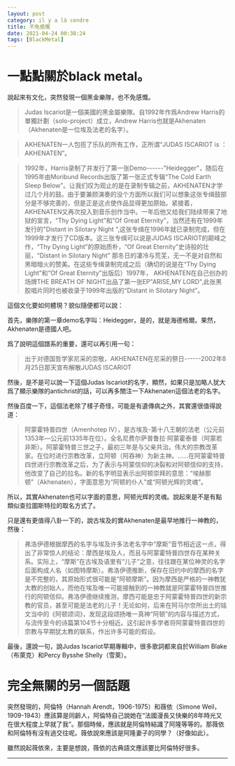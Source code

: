 ```yaml
---
layout: post
category: il y a là cendre
title: 不免感慨
date: 2021-04-24 00:38:24
tags: [BlackMetal]
---
```


# 一點點關於black metal。

說起來有文化，突然發現一個黑金樂隊，也不免感慨。

> Judas Iscariot是一個美國的黑金屬樂隊。自1992年作爲Andrew Harris的單獨計劃（solo-project）成立，Andrew Harris也就是Akhenaten（Akhenaten是一位埃及法老的名字）。

> AKHENATEN一人包揽了乐队的所有工作，正所谓“JUDAS ISCARIOT is ： AKHENATEN”。

> 1992年，Harris录制了并发行了第一张Demo------"Heidegger"，随后在1995年由Moribund Records出版了第一张正式专辑“The Cold Earth Sleep Below”。让我们叹为观止的是在录制专辑之前，AKHENATEN才学过几个月的鼓。由于要兼顾演奏的没个方面所以我们可以想象这张专缉鼓部分是不够完善的，但是正是这点使作品显得更加原始。紧接着， AKHENATEN又再次投入到音乐创作当中。一年后他又给我们陆续带来了地狱的宣言，“Thy Dying Light”和“Of Great Eternity”，当然还有在1999年发行的"Distant in Silotary Night ",这张专缉在1996年就已录制完成，但在1999年才发行了CD版本。这三张专缉可以说是JUDAS ISCARIOT的颠峰之作，“Thy Dying Light”的原始质朴，“Of Great Eternity”史诗般的壮丽，“Distant in Silotary Night” 那冬日的凄冷与荒芜，无一不是对自然和黑暗暗火的赞美。在这些专缉录制完成之后（确切的说是在“Thy Dying Light”和“Of Great Eternity”出版后）1997年， AKHENATEN在自己创办的场牌THE BREATH OF NIGHT出品了第一张EP"ARISE,MY LORD",此张黑胶唱片同时也被收录于1999年出版的“Distant in Silotary Night”。

這個文化要如何體現？貌似隨便都可以說：

首先，樂隊的第一章demo名字叫：Heidegger，是的，就是海德格爾。果然，Akhenaten是德國人吧。

爲了說明這個譜系的重要，還可以再引用一句：

> 出于对德国哲学家尼采的崇敬，AKHENATEN在尼采的祭日------2002年8月25日那天宣布解散JUDAS ISCARIOT

然後，是不是可以說一下這個Judas Iscariot的名字，顯然，如果只是加略人犹大爲了顯示樂隊的antichrist的話，可以再多關注一下Akhenaten這個法老的名字。

然後百度一下，這個法老除了樣子奇怪，可能是有遺傳病之外，其實還很值得說道：

> 阿蒙霍特普四世（Amenhotep IV），是古埃及-第十八王朝的法老（公元前1353年—公元前1335年在位）。全名尼费尔萨普鲁拉·阿蒙霍泰普（阿蒙若非斯）。阿蒙霍特普三世之子，最初三年是与父亲共治。伟大的宗教改革家。在位时进行宗教改革，立阿顿（阿吞神）为新主神。……在阿蒙霍特普四世进行宗教改革之后，为了表示与阿蒙信仰的决裂和对阿顿信仰的支持，他改变了自己的拉名。新的名字明显表示出阿顿崇拜的意思：“埃赫那顿”（Akhenaten），字面意思为“阿顿的仆人”或“阿顿光辉的灵魂”。

所以，其實Akhenaten也可以字面的意思，阿顿光辉的灵魂。說起來是不是有點類似查拉圖斯特拉的取名方式了。

只是還有更值得八卦一下的，說古埃及的實Akhenaten是最早地推行一神教的，然後：

> 弗洛伊德根据摩西的名字与埃及许多法老名字中“摩斯”音节相近这一点，得出了非常惊人的结论：摩西是埃及人，而且与阿蒙霍特普四世存在某种关系。实际上，“摩斯”在古埃及语里有“儿子”之意，往往跟在某位神灵的名字后面构成人名（如图特摩斯）。弗洛伊德推断，保存在旧约中的摩西的名字是不完整的，其原始形式很可能是“阿顿摩斯”。因为摩西是严格的一神教犹太教的创始人，而他在埃及唯一可能接触到的一神教就是阿蒙霍特普四世推行的阿顿信仰。弗洛伊德继续推测，摩西可能是忠于阿蒙霍特普四世的新宗教的官员，甚至可能是法老的儿子！无论如何，后来在阿马尔奈所出土的铭文当中的《阿顿颂词》，发现这段颂扬唯一真神“阿顿”的内容与描述方式，与流传至今的诗篇第104节十分相近。这引起许多学者将阿蒙霍特普四世的宗教与早期犹太教的联系，作出许多可能的假设。

最後，還說一句，說Judas Iscariot早期專輯中，很多歌詞都來自於William Blake（布萊克）和Percy Bysshe Shelly（雪萊）。

# 完全無關的另一個話題

突然發現的，阿倫特（Hannah Arendt，1906-1975）和薇依（Simone Weil，1909-1943）應該算是同齡人，阿倫特自己說她在“法國漫長又快樂的8年時光又在很大程度上早就了我”。那個時候，應該就是阿倫特結識了阿隆等等的。那薇依和阿倫特有沒有過交往呢。薇依說來應該是阿隆妻子的同學？（好像如此）。

雖然說起薇依來，主要是想說，薇依的古典語文應該要比阿倫特好很多。




-------





